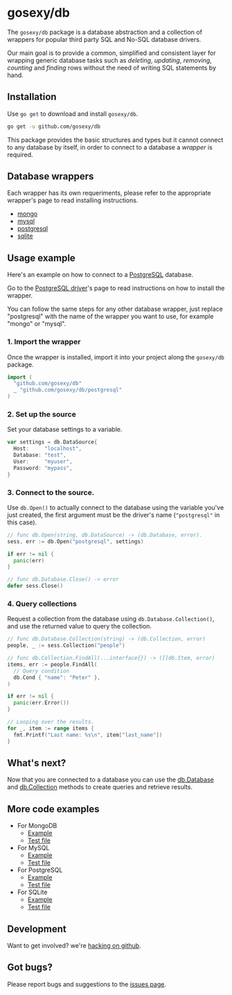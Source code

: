 # gosexy/db

The `gosexy/db` package is a database abstraction and a collection of wrappers
for popular third party SQL and No-SQL database drivers.

Our main goal is to provide a common, simplified and consistent layer for
wrapping generic database tasks such as *deleting*, *updating*, *removing*,
*counting* and *finding* rows without the need of writing SQL statements by
hand.

## Installation

Use `go get` to download and install `gosexy/db`.

```sh
go get -u github.com/gosexy/db
```

This package provides the basic structures and types but it cannot connect to any
database by itself, in order to connect to a database a *wrapper* is required.

## Database wrappers

Each wrapper has its own requeriments, please refer to the appropriate wrapper's
page to read installing instructions.

* [mongo](/db/wrappers/mongo)
* [mysql](/db/wrappers/mysql)
* [postgresql](/db/wrappers/postgresql)
* [sqlite](/db/wrappers/sqlite)

## Usage example

Here's an example on how to connect to a [PostgreSQL](http://postgresql.org)
database.

Go to the [PostgreSQL driver](/db/wrappers/postgresql)'s page to read
instructions on how to install the wrapper.

You can follow the same steps for any other database wrapper, just replace
"postgresql" with the name of the wrapper you want to use, for example
"mongo" or "mysql".

### 1. Import the wrapper

Once the wrapper is installed, import it into your project along the `gosexy/db`
package.

```go
import (
  "github.com/gosexy/db"
  _ "github.com/gosexy/db/postgresql"
)
```

### 2. Set up the source

Set your database settings to a variable.

```go
var settings = db.DataSource{
  Host:     "localhost",
  Database: "test",
  User:     "myuser",
  Password: "mypass",
}
```

### 3. Connect to the source.

Use `db.Open()` to actually connect to the database using the variable you've
just created, the first argument must be the driver's name (`"postgresql"` in
this case).

```go
// func db.Open(string, db.DataSource) -> (db.Database, error).
sess, err := db.Open("postgresql", settings)

if err != nil {
  panic(err)
}

// func db.Database.Close() -> error
defer sess.Close()
```

### 4. Query collections

Request a collection from the database using `db.Database.Collection()`, and
use the returned value to query the collection.

```go
// func db.Database.Collection(string) -> (db.Collection, error)
people, _ := sess.Collection("people")

// func db.Collection.FindAll(...interface{}) -> ([]db.Item, error)
items, err := people.FindAll(
  // Query condition
  db.Cond { "name": "Peter" },
)

if err != nil {
  panic(err.Error())
}

// Looping over the results.
for _, item := range items {
  fmt.Printf("Last name: %s\n", item["last_name"])
}
```
## What's next?

Now that you are connected to a database you can use the
[db.Database](/db/database) and [db.Collection](/db/collection) methods to
create queries and retrieve results.

## More code examples

* For MongoDB
  * [Example](https://github.com/gosexy/db/blob/master/_examples/mongo/main.go)
  * [Test file](https://github.com/gosexy/db/blob/master/mongo/mongo_test.go)
* For MySQL
  * [Example](https://github.com/gosexy/db/blob/master/_examples/mysql/main.go)
  * [Test file](https://github.com/gosexy/db/blob/master/mysql/mysql_test.go)
* For PostgreSQL
  * [Example](https://github.com/gosexy/db/blob/master/_examples/postgresql/main.go)
  * [Test file](https://github.com/gosexy/db/blob/master/postgresql/postgresql_test.go)
* For SQLite
  * [Example](https://github.com/gosexy/db/blob/master/_examples/sqlite/main.go)
  * [Test file](https://github.com/gosexy/db/blob/master/sqlite/sqlite_test.go)

## Development

Want to get involved? we're [hacking on github](http://github.com/gosexy/db).

## Got bugs?

Please report bugs and suggestions to the
[issues page](https://github.com/gosexy/db/issues).

